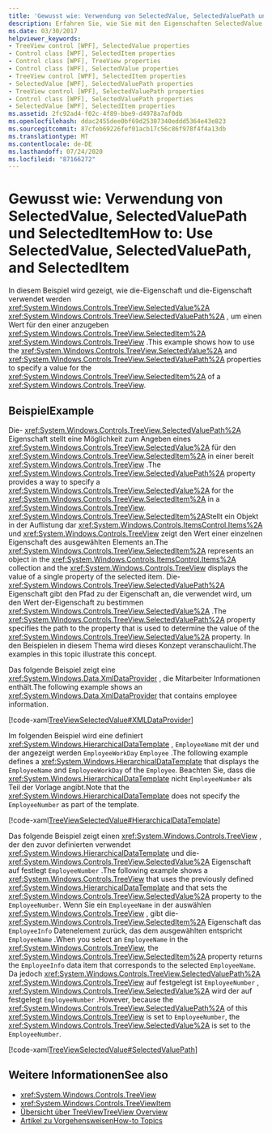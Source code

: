 ```yaml
---
title: 'Gewusst wie: Verwendung von SelectedValue, SelectedValuePath und SelectedItem'
description: Erfahren Sie, wie Sie mit den Eigenschaften SelectedValue und SelectedValuePath einen Wert für das SelectedItem-Element einer Windows Presentation Foundation TreeView angeben.
ms.date: 03/30/2017
helpviewer_keywords:
- TreeView control [WPF], SelectedValue properties
- Control class [WPF], SelectedItem properties
- Control class [WPF], TreeView properties
- Control class [WPF], SelectedValue properties
- TreeView control [WPF], SelectedItem properties
- SelectedValue [WPF], SelectedValuePath properties
- TreeView control [WPF], SelectedValuePath properties
- Control class [WPF], SelectedValuePath properties
- SelectedValue [WPF], SelectedItem properties
ms.assetid: 2fc92ad4-f02c-4f89-bbe9-d4978a7af0db
ms.openlocfilehash: ddac2455dee0bf69d25307340eddd5364e43e823
ms.sourcegitcommit: 87cfeb69226fef01acb17c56c86f978f4f4a13db
ms.translationtype: MT
ms.contentlocale: de-DE
ms.lasthandoff: 07/24/2020
ms.locfileid: "87166272"
---
```

# <a name="how-to-use-selectedvalue-selectedvaluepath-and-selecteditem"></a><span data-ttu-id="414bf-103">Gewusst wie: Verwendung von SelectedValue, SelectedValuePath und SelectedItem</span><span class="sxs-lookup"><span data-stu-id="414bf-103">How to: Use SelectedValue, SelectedValuePath, and SelectedItem</span></span>
<span data-ttu-id="414bf-104">In diesem Beispiel wird gezeigt, wie die-Eigenschaft und die-Eigenschaft verwendet werden <xref:System.Windows.Controls.TreeView.SelectedValue%2A> <xref:System.Windows.Controls.TreeView.SelectedValuePath%2A> , um einen Wert für den einer anzugeben <xref:System.Windows.Controls.TreeView.SelectedItem%2A> <xref:System.Windows.Controls.TreeView> .</span><span class="sxs-lookup"><span data-stu-id="414bf-104">This example shows how to use the <xref:System.Windows.Controls.TreeView.SelectedValue%2A> and <xref:System.Windows.Controls.TreeView.SelectedValuePath%2A> properties to specify a value for the <xref:System.Windows.Controls.TreeView.SelectedItem%2A> of a <xref:System.Windows.Controls.TreeView>.</span></span>  
  
## <a name="example"></a><span data-ttu-id="414bf-105">Beispiel</span><span class="sxs-lookup"><span data-stu-id="414bf-105">Example</span></span>  
 <span data-ttu-id="414bf-106">Die- <xref:System.Windows.Controls.TreeView.SelectedValuePath%2A> Eigenschaft stellt eine Möglichkeit zum Angeben eines <xref:System.Windows.Controls.TreeView.SelectedValue%2A> für den <xref:System.Windows.Controls.TreeView.SelectedItem%2A> in einer bereit <xref:System.Windows.Controls.TreeView> .</span><span class="sxs-lookup"><span data-stu-id="414bf-106">The <xref:System.Windows.Controls.TreeView.SelectedValuePath%2A> property provides a way to specify a <xref:System.Windows.Controls.TreeView.SelectedValue%2A> for the <xref:System.Windows.Controls.TreeView.SelectedItem%2A> in a <xref:System.Windows.Controls.TreeView>.</span></span> <span data-ttu-id="414bf-107"><xref:System.Windows.Controls.TreeView.SelectedItem%2A>Stellt ein Objekt in der Auflistung dar <xref:System.Windows.Controls.ItemsControl.Items%2A> und <xref:System.Windows.Controls.TreeView> zeigt den Wert einer einzelnen Eigenschaft des ausgewählten Elements an.</span><span class="sxs-lookup"><span data-stu-id="414bf-107">The <xref:System.Windows.Controls.TreeView.SelectedItem%2A> represents an object in the <xref:System.Windows.Controls.ItemsControl.Items%2A> collection and the <xref:System.Windows.Controls.TreeView> displays the value of a single property of the selected item.</span></span> <span data-ttu-id="414bf-108">Die- <xref:System.Windows.Controls.TreeView.SelectedValuePath%2A> Eigenschaft gibt den Pfad zu der Eigenschaft an, die verwendet wird, um den Wert der-Eigenschaft zu bestimmen <xref:System.Windows.Controls.TreeView.SelectedValue%2A> .</span><span class="sxs-lookup"><span data-stu-id="414bf-108">The <xref:System.Windows.Controls.TreeView.SelectedValuePath%2A> property specifies the path to the property that is used to determine the value of the <xref:System.Windows.Controls.TreeView.SelectedValue%2A> property.</span></span> <span data-ttu-id="414bf-109">In den Beispielen in diesem Thema wird dieses Konzept veranschaulicht.</span><span class="sxs-lookup"><span data-stu-id="414bf-109">The examples in this topic illustrate this concept.</span></span>  
  
 <span data-ttu-id="414bf-110">Das folgende Beispiel zeigt eine <xref:System.Windows.Data.XmlDataProvider> , die Mitarbeiter Informationen enthält.</span><span class="sxs-lookup"><span data-stu-id="414bf-110">The following example shows an <xref:System.Windows.Data.XmlDataProvider> that contains employee information.</span></span>  
  
 [!code-xaml[TreeViewSelectedValue#XMLDataProvider](~/samples/snippets/csharp/VS_Snippets_Wpf/TreeViewSelectedValue/CS/Window1.xaml#xmldataprovider)]  
  
 <span data-ttu-id="414bf-111">Im folgenden Beispiel wird eine definiert <xref:System.Windows.HierarchicalDataTemplate> , `EmployeeName` mit der und der angezeigt werden `EmployeeWorkDay` `Employee` .</span><span class="sxs-lookup"><span data-stu-id="414bf-111">The following example defines a <xref:System.Windows.HierarchicalDataTemplate> that displays the `EmployeeName` and `EmployeeWorkDay` of the `Employee`.</span></span> <span data-ttu-id="414bf-112">Beachten Sie, dass die <xref:System.Windows.HierarchicalDataTemplate> nicht `EmployeeNumber` als Teil der Vorlage angibt.</span><span class="sxs-lookup"><span data-stu-id="414bf-112">Note that the <xref:System.Windows.HierarchicalDataTemplate> does not specify the `EmployeeNumber` as part of the template.</span></span>  
  
 [!code-xaml[TreeViewSelectedValue#HierarchicalDataTemplate](~/samples/snippets/csharp/VS_Snippets_Wpf/TreeViewSelectedValue/CS/Window1.xaml#hierarchicaldatatemplate)]  
  
 <span data-ttu-id="414bf-113">Das folgende Beispiel zeigt einen <xref:System.Windows.Controls.TreeView> , der den zuvor definierten verwendet <xref:System.Windows.HierarchicalDataTemplate> und die- <xref:System.Windows.Controls.TreeView.SelectedValue%2A> Eigenschaft auf festlegt `EmployeeNumber` .</span><span class="sxs-lookup"><span data-stu-id="414bf-113">The following example shows a <xref:System.Windows.Controls.TreeView> that uses the previously defined <xref:System.Windows.HierarchicalDataTemplate> and that sets the <xref:System.Windows.Controls.TreeView.SelectedValue%2A> property to the `EmployeeNumber`.</span></span> <span data-ttu-id="414bf-114">Wenn Sie ein `EmployeeName` in der auswählen <xref:System.Windows.Controls.TreeView> , gibt die- <xref:System.Windows.Controls.TreeView.SelectedItem%2A> Eigenschaft das `EmployeeInfo` Datenelement zurück, das dem ausgewählten entspricht `EmployeeName` .</span><span class="sxs-lookup"><span data-stu-id="414bf-114">When you select an `EmployeeName` in the <xref:System.Windows.Controls.TreeView>, the <xref:System.Windows.Controls.TreeView.SelectedItem%2A> property returns the `EmployeeInfo` data item that corresponds to the selected `EmployeeName`.</span></span> <span data-ttu-id="414bf-115">Da jedoch <xref:System.Windows.Controls.TreeView.SelectedValuePath%2A> <xref:System.Windows.Controls.TreeView> auf festgelegt ist `EmployeeNumber` , <xref:System.Windows.Controls.TreeView.SelectedValue%2A> wird der auf festgelegt `EmployeeNumber` .</span><span class="sxs-lookup"><span data-stu-id="414bf-115">However, because the <xref:System.Windows.Controls.TreeView.SelectedValuePath%2A> of this <xref:System.Windows.Controls.TreeView> is set to `EmployeeNumber`, the <xref:System.Windows.Controls.TreeView.SelectedValue%2A> is set to the `EmployeeNumber`.</span></span>  
  
 [!code-xaml[TreeViewSelectedValue#SelectedValuePath](~/samples/snippets/csharp/VS_Snippets_Wpf/TreeViewSelectedValue/CS/Window1.xaml#selectedvaluepath)]  
  
## <a name="see-also"></a><span data-ttu-id="414bf-116">Weitere Informationen</span><span class="sxs-lookup"><span data-stu-id="414bf-116">See also</span></span>

- <xref:System.Windows.Controls.TreeView>
- <xref:System.Windows.Controls.TreeViewItem>
- [<span data-ttu-id="414bf-117">Übersicht über TreeView</span><span class="sxs-lookup"><span data-stu-id="414bf-117">TreeView Overview</span></span>](treeview-overview.md)
- [<span data-ttu-id="414bf-118">Artikel zu Vorgehensweisen</span><span class="sxs-lookup"><span data-stu-id="414bf-118">How-to Topics</span></span>](treeview-how-to-topics.md)
